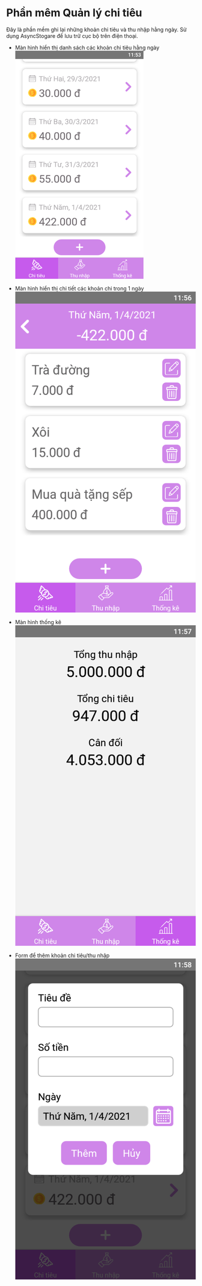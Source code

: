 # Phần mêm Quản lý chi tiêu
Đây là phần mềm ghi lại những khoản chi tiêu và thu nhập hằng ngày. Sử dụng AsyncStogare để lưu trữ cục bộ trên điện thoại.

- Màn hình hiển thị danh sách các khoản chi tiêu hằng ngày
![Spending Tab](app_images/SpendingTab.png)

- Màn hình hiển thị chi tiết các khoản chi trong 1 ngày
![Detail Tab](app_images/DetailTab.png)

- Màn hình thống kê
![Statistic Tab](app_images/StatisticTab.png)

- Form để thêm khoản chi tiêu/thu nhập
![Form](app_images/Form.png)